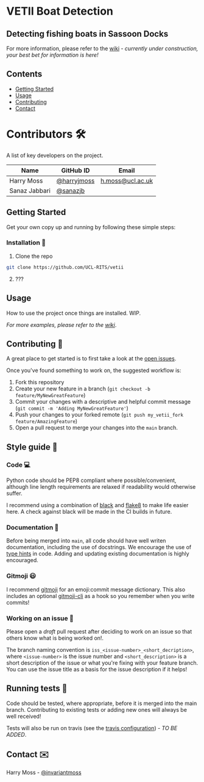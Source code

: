 # VETII Boat Detection
## Detecting fishing boats in Sassoon Docks

For more information, please refer to the [wiki](https://github.com/UCL-RITS/vetii/wiki) - *currently under construction, your best bet for information is here!*
## Contents
* [Getting Started](#getting-started)
* [Usage](#usage)
* [Contributing](#contributing)
* [Contact](#contact)

# Contributors :hammer_and_wrench:

A list of key developers on the project.

| Name               | GitHub ID                                            | Email                       | 
| ------------------ | -----------------------------------------------------| --------------------------- | 
| Harry Moss    | [@harryjmoss](https://github.com/harryjmoss) | <h.moss@ucl.ac.uk>   |
| Sanaz Jabbari | [@sanazjb](https://github.com/sanazjb)


## Getting Started

Get your own copy up and running by following these simple steps:

### Installation :nut_and_bolt:

1. Clone the repo
```sh
git clone https://github.com/UCL-RITS/vetii
```

2. ???

## Usage

How to use the project once things are installed. WIP.

_For more examples, please refer to the [wiki](https://github.com/UCL-RITS/vetii/wiki)_.


## Contributing :pencil:
A great place to get started is to first take a look at the [open issues](https://github.com/UCL-RITS/vetii/issues). 

Once you've found something to work on, the suggested workflow is:

1. Fork this repository
2. Create your new feature in a branch (`git checkout -b feature/MyNewGreatFeature`)
3. Commit your changes with a descriptive and helpful commit message (`git commit -m 'Adding MyNewGreatFeature'`)
4. Push your changes to your forked remote (`git push my_vetii_fork feature/AmazingFeature`)
5. Open a pull request to merge your changes into the `main` branch.

## Style guide :art:
### Code :computer:
Python code should be PEP8 compliant where possible/convenient, although line length requirements are relaxed if readability would otherwise suffer.

I recommend using a combination of [black](https://black.readthedocs.io/en/stable/) and [flake8](https://flake8.pycqa.org/en/latest/index.html#quickstart) to make life easier here. A check against black will be made in the CI builds in future.

### Documentation :closed_book:
Before being merged into `main`, all code should have well writen documentation, including the use of docstrings. We encourage the use of [type hints](https://docs.python.org/3.7/library/typing.html) in code. Adding and updating existing documentation is highly encouraged.

### Gitmoji :smiley:
I recommend [gitmoji](https://gitmoji.carloscuesta.me/) for an emoji:commit message dictionary. This also includes an optional [gitmoji-cli](https://github.com/carloscuesta/gitmoji-cli) as a hook so you remember when you write commits!

### Working on an issue :construction_worker:
Please open a *draft* pull request after deciding to work on an issue so that others know what is being worked on!.

The branch naming convention is `iss_<issue-number>_<short_decription>`, where `<issue-number>` is the issue number and `<short_description>` is a short description of the issue or what you're fixing with your feature branch. You can use the issue title as a basis for the issue description if it helps!


## Running tests :microscope:
Code should be tested, where appropriate, before it is merged into the main branch. Contributing to existing tests or adding new ones will always be well received!

Tests will also be run on travis (see the [travis configuration](.travis.yml)) - *TO BE ADDED*.

## Contact :envelope:

Harry Moss - [@invariantmoss](https://twitter.com/invariantmoss)

<!-- MARKDOWN LINKS & IMAGES -->
<!-- https://www.markdownguide.org/basic-syntax/#reference-style-links -->
[contributors-shield]: https://img.shields.io/github/contributors/ucl-rits/vetii.svg?style=flat-square
[contributors-url]: https://github.com/ucl-rits/vetii/graphs/contributors
[forks-shield]: https://img.shields.io/github/forks/ucl-rits/vetii.svg?style=flat-square
[forks-url]: https://github.com/ucl-rits/vetii/network/members
[issues-shield]: https://img.shields.io/github/issues/ucl-rits/vetii.svg?style=flat-square
[issues-url]: https://github.com/ucl-rits/vetii/issues
